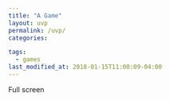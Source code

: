```yaml
---
title: "A Game"
layout: uvp
permalink: /uvp/
categories:

tags:
  - games
last_modified_at: 2018-01-15T11:00:09-04:00
---
```


Full screen
